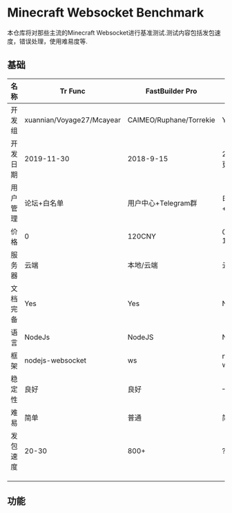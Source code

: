 # Minecraft Websocket Benchmark

本仓库将对那些主流的Minecraft Websocket进行基准测试.测试内容包括发包速度，错误处理，使用难易度等.



## 基础

| 名称     | Tr Func                   | FastBuilder Pro         | Ycloud           |
| -------- | ------------------------- | ----------------------- | ---------------- |
| 开发组   | xuannian/Voyage27/Mcayear | CAIMEO/Ruphane/Torrekie | Yamstrip         |
| 开发日期 | 2019-11-30                | 2018-9-15               | 2020-1或更早     |
| 用户管理 | 论坛+白名单               | 用户中心+Telegram群     | 白名单+QQ群      |
| 价格     | 0                         | 120CNY                  | 0 - 16CNY        |
| 服务器   | 云端                      | 本地/云端               | 云端             |
| 文档完备 | Yes                       | Yes                     | No               |
| 语言     | NodeJs                    | NodeJS                  | NodeJS           |
| 框架     | nodejs-websocket          | ws                      | nodejs-websocket |
| 稳定性   | 良好                      | 良好                    | 一般             |
| 难易     | 简单                      | 普通                    | 简单             |
| 发包速度 | 20-30                     | 800+                    | ?                |
|          |                           |                         |                  |
|          |                           |                         |                  |
|          |                           |                         |                  |



## 功能

